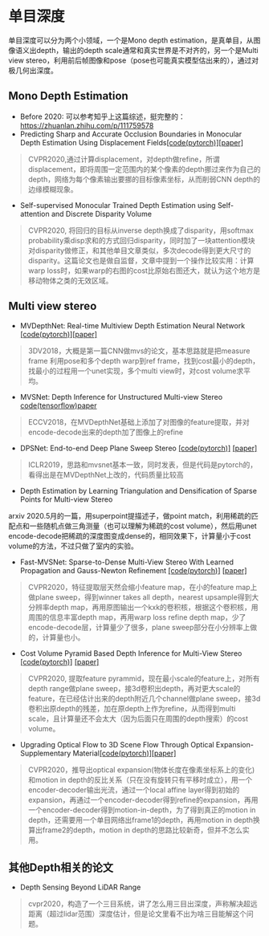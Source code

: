 # 单目深度
单目深度可以分为两个小领域，一个是Mono depth estimation，是真单目，从图像语义出depth，输出的depth scale通常和真实世界是不对齐的，另一个是Multi view stereo，利用前后帧图像和pose（pose也可能真实模型估出来的），通过对极几何出深度。

## Mono Depth Estimation
- Before 2020: 可以参考知乎上这篇综述，挺完整的：https://zhuanlan.zhihu.com/p/111759578
- Predicting Sharp and Accurate Occlusion Boundaries in Monocular Depth Estimation Using Displacement Fields[[code(pytorch)]](https://github.com/dulucas/Displacement_Field)[[paper]](https://arxiv.org/abs/2002.12730)

> CVPR2020,通过计算displacement，对depth做refine，所谓displacement，即将周围一定范围内的某个像素的depth挪过来作为自己的depth，网络为每个像素输出要挪的目标像素坐标，从而削弱CNN depth的边缘模糊现象。

- Self-supervised Monocular Trained Depth Estimation using Self-attention and Discrete Disparity Volume

> CVPR2020, 将回归的目标从inverse depth换成了disparity，用softmax probability乘disp求和的方式回归disparity，同时加了一块attention模块对disparity做修正，和其他单目文章类似，多次decode得到更大尺寸的disparity。这篇论文也是做自监督，文章中提到一个操作比较实用：计算warp loss时，如果warp的右图的cost比原始右图还大，就认为这个地方是移动物体之类的无效区域。

## Multi view stereo
- MVDepthNet: Real-time Multiview Depth Estimation Neural Network [[code(pytorch)]](https://github.com/HKUST-Aerial-Robotics/MVDepthNet)[[paper]](https://arxiv.org/abs/1807.08563)

> 3DV2018，大概是第一篇CNN做mvs的论文，基本思路就是把measure frame 利用pose和多个depth warp到ref frame，找到cost最小的depth，找最小的过程用一个unet实现，多个multi view时，对cost volume求平均。

- MVSNet: Depth Inference for Unstructured Multi-view Stereo [code(tensorflow)](https://github.com/YoYo000/MVSNet)[paper](https://arxiv.org/abs/1804.02505)

> ECCV2018，在MVDepthNet基础上添加了对图像的feature提取，并对encode-decode出来的depth加了图像上的refine

- DPSNet: End-to-end Deep Plane Sweep Stereo [[code(pytorch)]](https://github.com/sunghoonim/DPSNet) [[paper]](https://arxiv.org/abs/1905.00538)

> ICLR2019，思路和mvsnet基本一致，同时发表，但是代码是pytorch的，看得出是在MVDepthNet上改的，代码质量比较高

- Depth Estimation by Learning Triangulation and Densification of Sparse Points for Multi-view Stereo

arxiv 2020.5月的一篇，用superpoint提描述子，做point match，利用稀疏的匹配点和一些随机点做三角测量（也可以理解为稀疏的cost volume），然后用unet encode-decode把稀疏的深度图变成dense的，相同效果下，计算量小于cost volume的方法，不过只做了室内的实验。

- Fast-MVSNet: Sparse-to-Dense Multi-View Stereo With Learned Propagation and Gauss-Newton Refinement [[code(pytorch)]](https://github.com/svip-lab/FastMVSNet) [[paper]](https://arxiv.org/abs/2003.13017)

> CVPR2020，特征提取层天然会缩小feature map，在小的feature map上做plane sweep，得到winner takes all depth，nearest upsample得到大分辨率depth map，再用原图输出一个kxk的卷积核，根据这个卷积核，用周围的信息丰富depth map，再用warp loss refine depth map，少了encode-decode层，计算量少了很多，plane sweep部分在小分辨率上做的，计算量也小。

- Cost Volume Pyramid Based Depth Inference for Multi-View Stereo [[code(pytorch)]](https://github.com/JiayuYANG/CVP-MVSNet) [[paper]](https://arxiv.org/abs/1912.08329)

> CVPR2020, 提取feature pyrammid，现在最小scale的feature上，对所有depth range做plane sweep，接3d卷积出depth，再对更大scale的feature，在已经估计出来的depth附近几个channel做plane sweep，接3d卷积出原depth的残差，加在原depth上作为refine，从而得到multi scale，且计算量还不会太大（因为后面只在周围的depth搜索）的cost volume。

- Upgrading Optical Flow to 3D Scene Flow Through Optical Expansion-Supplementary Material[[code(pytorch)]](https://github.com/gengshan-y/expansion)[[paper]](https://openaccess.thecvf.com/content_CVPR_2020/papers/Yang_Upgrading_Optical_Flow_to_3D_Scene_Flow_Through_Optical_Expansion_CVPR_2020_paper.pdf)

> CVPR2020，推导出optical expansion(物体长度在像素坐标系上的变化)和motion in depth的反比关系（只在没有旋转只有平移时成立），用一个encoder-decoder输出光流，通过一个local affine layer得到初始的expansion，再通过一个encoder-decoder得到refine的expansion，再用一个encoder-decoder得到motion-in-depth，为了得到真正的motion in depth，还需要用一个单目网络出frame1的depth，再用motion in depth换算出frame2的depth，motion in depth的思路比较新奇，但并不怎么实用。


## 其他Depth相关的论文
- Depth Sensing Beyond LiDAR Range

> cvpr2020，构造了一个三目系统，讲了怎么用三目出深度，声称解决超远距离（超过lidar范围）深度估计，但是论文里看不出为啥三目能解这个问题。
